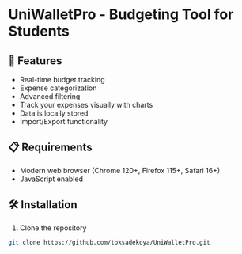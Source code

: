 # UniWalletPro - Budgeting Tool for Students

## 🚀 Features
- Real-time budget tracking
- Expense categorization
- Advanced filtering
- Track your expenses visually with charts
- Data is locally stored
- Import/Export functionality

## 📋 Requirements
- Modern web browser (Chrome 120+, Firefox 115+, Safari 16+)
- JavaScript enabled

## 🛠️ Installation
1. Clone the repository
```bash
git clone https://github.com/toksadekoya/UniWalletPro.git

